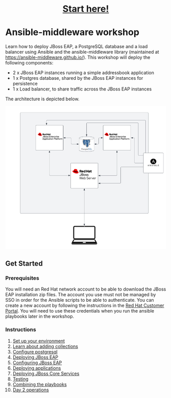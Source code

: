 
<h1 align="center"><a href="https://github.com/ansible-middleware/ansible-middleware-workshop/blob/main/instructions/1-environment-setup.md">Start here!</a></h1>

# Ansible-middleware workshop

Learn how to deploy JBoss EAP, a PostgreSQL database and a load balancer using Ansible and the ansible-middleware library (maintained at https://ansible-middleware.github.io/).  This workshop will deploy the following components:

* 2 x JBoss EAP instances running a simple addressbook application
* 1 x Postgres database, shared by the JBoss EAP instances for persistence
* 1 x Load balancer, to share traffic across the JBoss EAP instances

The architecture is depicted below.

![Workshop architecture](./images/architecture.png)

## Get Started

### Prerequisites

You will need an Red Hat network account to be able to download the JBoss EAP installation zip files.  The account you use must not be managed by SSO in order for the Ansible scripts to be able to authenticate.  You can create a new account by following the instructions in the [Red Hat Customer Portal](https://sso.redhat.com/auth/realms/redhat-external/login-actions/registration?client_id=customer-portal&tab_id=RiPOv96eZ74).  You will need to use these credentials when you run the ansible playbooks later in the workshop.

### Instructions

1. [Set up your environment](instructions/1-environment-setup.md)
2. [Learn about adding collections](instructions/2-adding-collections.md)
3. [Configure postgresql](instructions/3-configuring-postgresql.md)
4. [Deploying JBoss EAP](instructions/4-deploying-jboss-eap.md)
5. [Configuring JBoss EAP](instructions/5-configuring-jboss-eap.md)
6. [Deploying applications](instructions/6-deploying-applications.md)
7. [Deploying JBoss Core Services](instructions/7-deploying-jbcs.md)
8. [Testing](instructions/8-testing.md)
9. [Combining the playbooks](instructions/9-combining.md)
10. [Day 2 operations](instructions/10-day-two.md)

